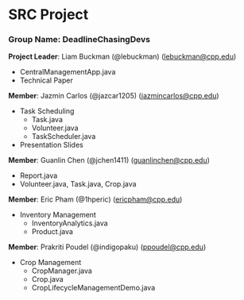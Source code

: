 # SRC Project 

### Group Name: DeadlineChasingDevs

**Project Leader**: Liam Buckman (@lebuckman) (lebuckman@cpp.edu)
- CentralManagementApp.java
- Technical Paper
  
**Member**: Jazmin Carlos (@jazcar1205) (jazmincarlos@cpp.edu)
- Task Scheduling
    - Task.java
    - Volunteer.java
    - TaskScheduler.java
- Presentation Slides 
  
**Member**: Guanlin Chen (@jchen1411) (guanlinchen@cpp.edu)
 - Report.java
 - Volunteer.java, Task.java, Crop.java
 
**Member**: Eric Pham (@1hperic) (ericpham@cpp.edu)
- Inventory Management
    - InventoryAnalytics.java
    - Product.java

**Member**: Prakriti Poudel (@indigopaku) (ppoudel@cpp.edu)
- Crop Management
    - CropManager.java
    - Crop.java
    - CropLifecycleManagementDemo.java
